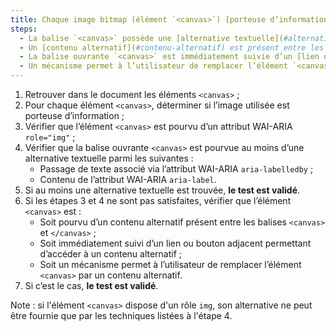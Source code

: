 ```yaml
---
title: Chaque image bitmap (élément `<canvas>`) [porteuse d’information](#image-porteuse-d-information), vérifie-t-elle une de ces conditions  ?
steps:
  - La balise `<canvas>` possède une [alternative textuelle](#alternative-textuelle-image) et un attribut `role="img"` ;
  - Un [contenu alternatif](#contenu-alternatif) est présent entre les balises `<canvas>` et `</canvas>` ;
  - La balise ouvrante `<canvas>` est immédiatement suivie d’un [lien ou bouton adjacent](#lien-ou-bouton-adjacent) permettant d’accéder à un [contenu alternatif](#contenu-alternatif) ;
  - Un mécanisme permet à l’utilisateur de remplacer l’élément `<canvas>` par un [contenu alternatif](#contenu-alternatif).
---
```


1. Retrouver dans le document les éléments `<canvas>` ;
2. Pour chaque élément `<canvas>`, déterminer si l’image utilisée est porteuse d’information ;
3. Vérifier que l’élément `<canvas>` est pourvu d’un attribut WAI-ARIA `role="img"` ;
4. Vérifier que la balise ouvrante `<canvas>` est pourvue au moins d’une alternative textuelle parmi les suivantes :
   - Passage de texte associé via l’attribut WAI-ARIA `aria-labelledby` ;
   - Contenu de l’attribut WAI-ARIA `aria-label`.
5. Si au moins une alternative textuelle est trouvée, **le test est validé**.
6. Si les étapes 3 et 4 ne sont pas satisfaites, vérifier que l’élément `<canvas>` est :
   - Soit pourvu d’un contenu alternatif présent entre les balises `<canvas>` et `</canvas>` ;
   - Soit immédiatement suivi d’un lien ou bouton adjacent permettant d’accéder à un contenu alternatif ;
   - Soit un mécanisme permet à l’utilisateur de remplacer l’élément `<canvas>` par un contenu alternatif.
7. Si c’est le cas, **le test est validé**.

Note : si l'élément `<canvas>` dispose d'un rôle `img`, son alternative ne peut  être fournie que par les techniques listées à l'étape 4.
